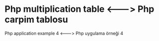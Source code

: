 # Php multiplication table   <---> Php carpim tablosu
Php application example 4 <--->  Php uygulama örneği 4
